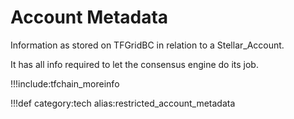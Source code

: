 # Account Metadata

Information as stored on TFGridBC in relation to a Stellar_Account.

It has all info required to let the consensus engine do its job.

!!!include:tfchain_moreinfo

!!!def category:tech alias:restricted_account_metadata

